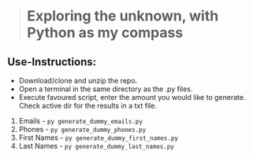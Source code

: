 > # Exploring the unknown, with Python as my compass

## Use-Instructions:
- Download/clone and unzip the repo.
- Open a terminal in the same directory as the .py files.
- Execute favoured script, enter the amount you would like to generate. Check active dir for the results in a txt file.

1. Emails - ``py generate_dummy_emails.py ``
1. Phones - ``py generate_dummy_phones.py ``
1. First Names - ``py generate_dummy_first_names.py ``
1. Last Names - ``py generate_dummy_last_names.py ``

